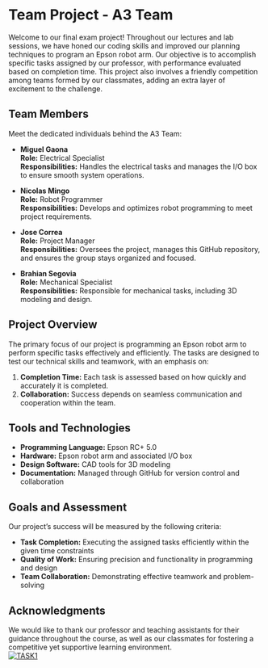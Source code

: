 # Team Project - A3 Team  

Welcome to our final exam project! Throughout our lectures and lab sessions, we have honed our coding skills and improved our planning techniques to program an Epson robot arm. 
Our objective is to accomplish specific tasks assigned by our professor, with performance evaluated based on completion time. 
This project also involves a friendly competition among teams formed by our classmates, adding an extra layer of excitement to the challenge.  

## Team Members  
Meet the dedicated individuals behind the A3 Team:  

- **Miguel Gaona**  
  **Role:** Electrical Specialist  
  **Responsibilities:** Handles the electrical tasks and manages the I/O box to ensure smooth system operations.  

- **Nicolas Mingo**  
  **Role:** Robot Programmer  
  **Responsibilities:** Develops and optimizes robot programming to meet project requirements.  

- **Jose Correa**  
  **Role:** Project Manager  
  **Responsibilities:** Oversees the project, manages this GitHub repository, and ensures the group stays organized and focused.  

- **Brahian Segovia**  
  **Role:** Mechanical Specialist  
  **Responsibilities:** Responsible for mechanical tasks, including 3D modeling and design.  

## Project Overview  
The primary focus of our project is programming an Epson robot arm to perform specific tasks effectively and efficiently. 
The tasks are designed to test our technical skills and teamwork, with an emphasis on:  
1. **Completion Time:** Each task is assessed based on how quickly and accurately it is completed.  
2. **Collaboration:** Success depends on seamless communication and cooperation within the team.  

## Tools and Technologies  
- **Programming Language:** Epson RC+ 5.0  
- **Hardware:** Epson robot arm and associated I/O box  
- **Design Software:** CAD tools for 3D modeling  
- **Documentation:** Managed through GitHub for version control and collaboration  

## Goals and Assessment  
Our project’s success will be measured by the following criteria:  
- **Task Completion:** Executing the assigned tasks efficiently within the given time constraints  
- **Quality of Work:** Ensuring precision and functionality in programming and design  
- **Team Collaboration:** Demonstrating effective teamwork and problem-solving  

## Acknowledgments  
We would like to thank our professor and teaching assistants for their guidance throughout the course, as well as our classmates for fostering a competitive yet supportive learning environment.  
[![TASK1](https://img.youtube.com/vi/YOUTUBE_VIDEO_ID/0.jpg)](https://youtu.be/CyGbVoq0o8E?si=nH3Qhd9uThHUYo_k)
